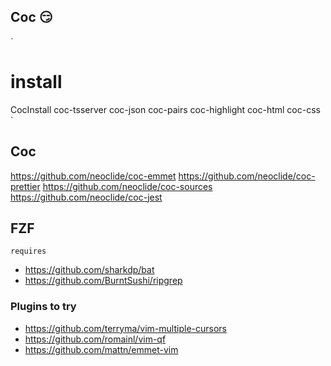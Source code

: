 
## Coc 😏
`
# install
CocInstall coc-tsserver coc-json coc-pairs coc-highlight coc-html coc-css
`


## Coc
https://github.com/neoclide/coc-emmet
https://github.com/neoclide/coc-prettier
https://github.com/neoclide/coc-sources
https://github.com/neoclide/coc-jest

## FZF
`requires`
- https://github.com/sharkdp/bat
- https://github.com/BurntSushi/ripgrep

### Plugins to try
- https://github.com/terryma/vim-multiple-cursors
- https://github.com/romainl/vim-qf
- https://github.com/mattn/emmet-vim
